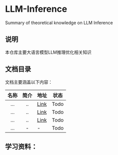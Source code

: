 # LLM-Inference 
Summary of theoretical knowledge on LLM Inference

## 说明

本仓库主要大语言模型LLM推理优化相关知识




## 文档目录

文档主要涵盖以下内容：

| 名称  | 简介       | 地址    |状态|
|:---:|:----: |:--- |:---:|
| ... | ..|[Link]()|Todo|
| ... | ..|[Link]()|Todo|
| ... | ..|[Link]()|Todo|
| ... | -     |-      | Todo |

## 学习资料：

